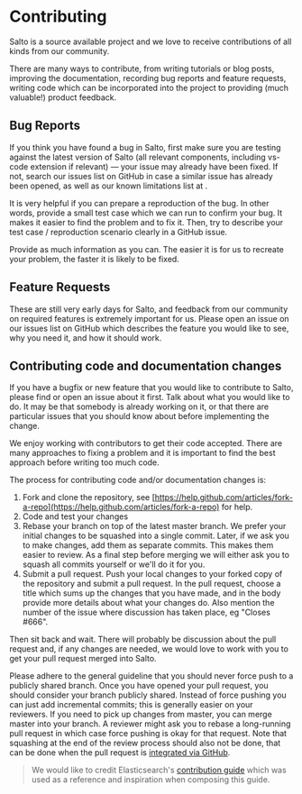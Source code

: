 # Contributing

Salto is a source available project and we love to receive contributions of all kinds from our community.

There are many ways to contribute, from writing tutorials or blog posts, improving the documentation, recording bug reports and feature requests, writing code which can be incorporated into the project to providing (much valuable!) product feedback.

## Bug Reports

If you think you have found a bug in Salto, first make sure you are testing against the latest version of Salto (all relevant components, including vs-code extension if relevant) — your issue may already have been fixed. If not, search our issues list on GitHub in case a similar issue has already been opened, as well as our known limitations list at <TODO LINK>.

It is very helpful if you can prepare a reproduction of the bug. In other words, provide a small test case which we can run to confirm your bug. It makes it easier to find the problem and to fix it. Then, try to describe your test case / reproduction scenario clearly in a GitHub issue.

Provide as much information as you can. The easier it is for us to recreate your problem, the faster it is likely to be fixed.

## Feature Requests

These are still very early days for Salto, and feedback from our community on required features is extremely important for us.  Please open an issue on our issues list on GitHub which describes the feature you would like to see, why you need it, and how it should work.

## Contributing code and documentation changes

If you have a bugfix or new feature that you would like to contribute to Salto, please find or open an issue about it first. Talk about what you would like to do. It may be that somebody is already working on it, or that there are particular issues that you should know about before implementing the change.

We enjoy working with contributors to get their code accepted. There are many approaches to fixing a problem and it is important to find the best approach before writing too much code.

The process for contributing code and/or documentation changes is:

1. Fork and clone the repository, see [https://help.github.com/articles/fork-a-repo](https://help.github.com/articles/fork-a-repo) for help.
2. Code and test your changes
3. Rebase your branch on top of the latest master branch. We prefer your initial changes to be squashed into a single commit. Later, if we ask you to make changes, add them as separate commits. This makes them easier to review. As a final step before merging we will either ask you to squash all commits yourself or we'll do it for you.
4. Submit a pull request. Push your local changes to your forked copy of the repository and submit a pull request. In the pull request, choose a title which sums up the changes that you have made, and in the body provide more details about what your changes do. Also mention the number of the issue where discussion has taken place, eg "Closes #666".

Then sit back and wait. There will probably be discussion about the pull request and, if any changes are needed, we would love to work with you to get your pull request merged into Salto.

Please adhere to the general guideline that you should never force push to a publicly shared branch. Once you have opened your pull request, you should consider your branch publicly shared. Instead of force pushing you can just add incremental commits; this is generally easier on your reviewers. If you need to pick up changes from master, you can merge master into your branch. A reviewer might ask you to rebase a long-running pull request in which case force pushing is okay for that request. Note that squashing at the end of the review process should also not be done, that can be done when the pull request is [integrated via GitHub](https://github.com/blog/2141-squash-your-commits).

>We would like to credit Elasticsearch's [contribution guide](https://github.com/elastic/elasticsearch/blob/master/CONTRIBUTING.md) which was used as a reference and inspiration when composing this guide.
